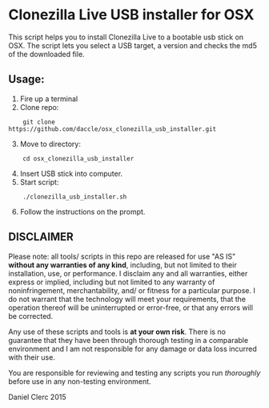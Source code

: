 # Clonezilla Live USB installer for OSX

This script helps you to install Clonezilla Live to a bootable usb stick on OSX. The script lets you select a USB target, a version and checks the md5 of the downloaded file.

## Usage: 

1. Fire up a terminal
2. Clone repo:
```
    git clone https://github.com/daccle/osx_clonezilla_usb_installer.git
```
3. Move to directory:
```
    cd osx_clonezilla_usb_installer
```
4. Insert USB stick into computer.
5. Start script:
```
    ./clonezilla_usb_installer.sh
```
6. Follow the instructions on the prompt.

## DISCLAIMER

Please note: all tools/ scripts in this repo are released for use "AS IS" **without any warranties of any kind**,
including, but not limited to their installation, use, or performance.  I disclaim any and all warranties, either 
express or implied, including but not limited to any warranty of noninfringement, merchantability, and/ or fitness 
for a particular purpose.  I do not warrant that the technology will meet your requirements, that the operation 
thereof will be uninterrupted or error-free, or that any errors will be corrected.

Any use of these scripts and tools is **at your own risk**.  There is no guarantee that they have been through 
thorough testing in a comparable environment and I am not responsible for any damage or data loss incurred with 
their use.

You are responsible for reviewing and testing any scripts you run *thoroughly* before use in any non-testing 
environment.


Daniel Clerc 2015